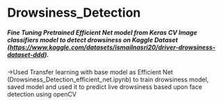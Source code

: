 # Drowsiness_Detection
##### Fine Tuning  Pretrained Efficient Net model from Keras CV Image classifiers model to detect drowsiness on Kaggle Dataset (https://www.kaggle.com/datasets/ismailnasri20/driver-drowsiness-dataset-ddd).
->Used Transfer learning with base model as Efficient Net (Drowsiness_Detection_efficient_net.ipynb) to train drowsiness model, saved model and used it to predict live drowsiness based upon face detection using openCV
